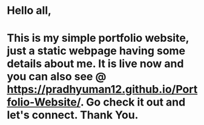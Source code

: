 # Hello all, 
  # This is my simple portfolio website, just a static webpage having some details about me. It is live now and you can also see @ https://pradhyuman12.github.io/Portfolio-Website/. Go check it out and let's connect. Thank You.
